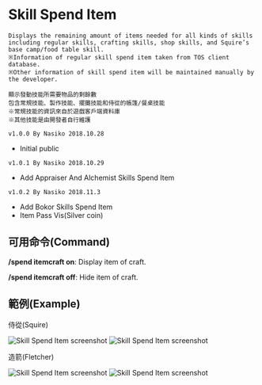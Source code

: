 # Skill Spend Item

    Displays the remaining amount of items needed for all kinds of skills 
    including regular skills, crafting skills, shop skills, and Squire’s base camp/food table skill.
    ※Information of regular skill spend item taken from TOS client database.
    ※Other information of skill spend item will be maintained manually by the developer.
    
    顯示發動技能所需要物品的剩餘數
    包含常規技能、製作技能、擺攤技能和侍從的帳篷/餐桌技能
    ※常規技能的資訊來自於遊戲客戶端資料庫
    ※其他技能是由開發者自行維護

`v1.0.0 By Nasiko 2018.10.28` 
* Initial public

`v1.0.1 By Nasiko 2018.10.29`
* Add Appraiser And Alchemist Skills Spend Item

`v1.0.2 By Nasiko 2018.11.3`
* Add Bokor Skills Spend Item
* Item Pass Vis(Silver coin)

## 可用命令(Command)

**/spend itemcraft on**: Display item of craft.

**/spend itemcraft off**: Hide item of craft.

## 範例(Example)

侍從(Squire)

![Skill Spend Item screenshot](https://i.imgur.com/Hz9e6xS.png)
![Skill Spend Item screenshot](https://i.imgur.com/mZOxx8F.png)

造箭(Fletcher)

![Skill Spend Item screenshot](https://i.imgur.com/MPC2UZO.png)
![Skill Spend Item screenshot](https://i.imgur.com/XGc1lIg.png)

